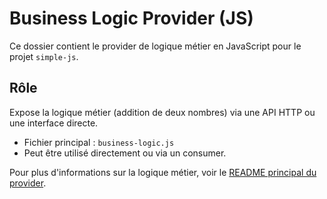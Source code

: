 # Business Logic Provider (JS)

Ce dossier contient le provider de logique métier en JavaScript pour le projet `simple-js`.

## Rôle

Expose la logique métier (addition de deux nombres) via une API HTTP ou une interface directe.

- Fichier principal : `business-logic.js`
- Peut être utilisé directement ou via un consumer.

Pour plus d'informations sur la logique métier, voir le [README principal du provider](../README.md).

